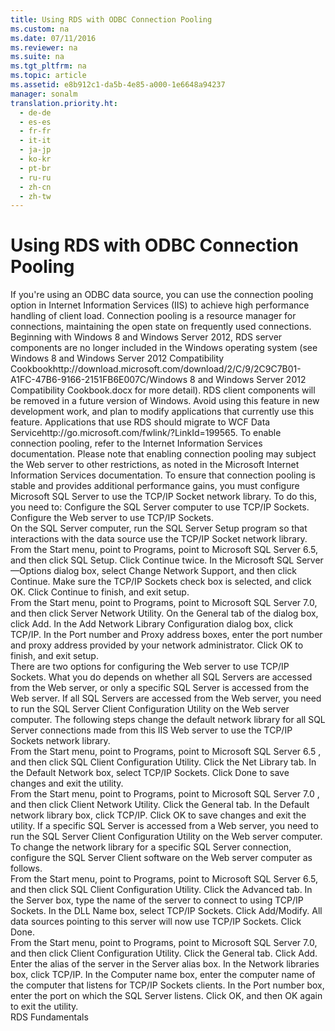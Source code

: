 ```yaml
---
title: Using RDS with ODBC Connection Pooling
ms.custom: na
ms.date: 07/11/2016
ms.reviewer: na
ms.suite: na
ms.tgt_pltfrm: na
ms.topic: article
ms.assetid: e8b912c1-da5b-4e85-a000-1e6648a94237
manager: sonalm
translation.priority.ht: 
  - de-de
  - es-es
  - fr-fr
  - it-it
  - ja-jp
  - ko-kr
  - pt-br
  - ru-ru
  - zh-cn
  - zh-tw
---
```

# Using RDS with ODBC Connection Pooling
<?xml version="1.0" encoding="utf-8"?>
<developerReferenceWithoutSyntaxDocument xmlns="http://ddue.schemas.microsoft.com/authoring/2003/5" xmlns:xlink="http://www.w3.org/1999/xlink" xmlns:xsi="http://www.w3.org/2001/XMLSchema-instance" xsi:schemaLocation="http://ddue.schemas.microsoft.com/authoring/2003/5 http://dduestorage.blob.core.windows.net/ddueschema/developer.xsd">
  <introduction>
    <para>If you're using an ODBC data source, you can use the connection pooling option in Internet Information Services (IIS) to achieve high performance handling of client load. Connection pooling is a resource manager for connections, maintaining the open state on frequently used connections.</para>
    <alert class="important">
      <para>Beginning with Windows 8 and Windows Server 2012, RDS server components are no longer included in the Windows operating system (see Windows 8 and <externalLink><linkText>Windows Server 2012 Compatibility Cookbook</linkText><linkUri>http://download.microsoft.com/download/2/C/9/2C9C7B01-A1FC-47B6-9166-2151FB6E007C/Windows 8 and Windows Server 2012 Compatibility Cookbook.docx</linkUri></externalLink> for more detail). RDS client components will be removed in a future version of Windows. Avoid using this feature in new development work, and plan to modify applications that currently use this feature. Applications that use RDS should migrate to <externalLink><linkText>WCF Data Service</linkText><linkUri>http://go.microsoft.com/fwlink/?LinkId=199565</linkUri></externalLink>.</para>
    </alert>
    <para>To enable connection pooling, refer to the Internet Information Services documentation.</para>
    <para>Please note that enabling connection pooling may subject the Web server to other restrictions, as noted in the Microsoft Internet Information Services documentation.</para>
    <para>To ensure that connection pooling is stable and provides additional performance gains, you must configure Microsoft SQL Server to use the TCP/IP Socket network library.</para>
    <para>To do this, you need to: </para>
    <list class="bullet">
      <listItem>
        <para>Configure the SQL Server computer to use TCP/IP Sockets. </para>
      </listItem>
      <listItem>
        <para>Configure the Web server to use TCP/IP Sockets.</para>
      </listItem>
    </list>
  </introduction>
  <section>
    <title>Configuring the SQL Server Computer to Use TCP/IP Sockets</title>
    <content>
      <para>On the SQL Server computer, run the SQL Server Setup program so that interactions with the data source use the TCP/IP Socket network library.</para>
    </content>
    <sections>
      <section>
        <title>To specify the TCP/IP Socket network library on the SQL Server computer</title>
        <content />
      </section>
      <section>
        <title>In Microsoft SQL Server 6.5:</title>
        <content>
          <list class="ordered">
            <listItem>
              <para>From the Start menu, point to Programs, point to Microsoft SQL Server 6.5, and then click SQL Setup. </para>
            </listItem>
            <listItem>
              <para>Click Continue twice. </para>
            </listItem>
            <listItem>
              <para>In the Microsoft SQL Server —Options dialog box, select Change Network Support, and then click Continue. </para>
            </listItem>
            <listItem>
              <para>Make sure the TCP/IP Sockets check box is selected, and click OK. </para>
            </listItem>
            <listItem>
              <para>Click Continue to finish, and exit setup. </para>
            </listItem>
          </list>
        </content>
      </section>
      <section>
        <title>In Microsoft SQL Server 7.0:</title>
        <content>
          <list class="ordered">
            <listItem>
              <para>From the Start menu, point to Programs, point to Microsoft SQL Server 7.0, and then click Server Network Utility. </para>
            </listItem>
            <listItem>
              <para>On the General tab of the dialog box, click Add. </para>
            </listItem>
            <listItem>
              <para>In the Add Network Library Configuration dialog box, click TCP/IP. </para>
            </listItem>
            <listItem>
              <para>In the Port number and Proxy address boxes, enter the port number and proxy address provided by your network administrator. </para>
            </listItem>
            <listItem>
              <para>Click OK to finish, and exit setup. </para>
            </listItem>
          </list>
        </content>
      </section>
    </sections>
  </section>
  <section>
    <title>Configuring the Web Server to Use TCP/IP Sockets</title>
    <content>
      <para>There are two options for configuring the Web server to use TCP/IP Sockets. What you do depends on whether all SQL Servers are accessed from the Web server, or only a specific SQL Server is accessed from the Web server.</para>
      <para>If all SQL Servers are accessed from the Web server, you need to run the SQL Server Client Configuration Utility on the Web server computer. The following steps change the default network library for all SQL Server connections made from this IIS Web server to use the TCP/IP Sockets network library.</para>
    </content>
    <sections>
      <section>
        <title>To configure the Web server (all SQL Servers)</title>
        <content />
      </section>
      <section>
        <title>For Microsoft SQL Server 6.5:</title>
        <content>
          <list class="ordered">
            <listItem>
              <para>From the Start menu, point to Programs, point to Microsoft SQL Server 6.5 , and then click SQL Client Configuration Utility. </para>
            </listItem>
            <listItem>
              <para>Click the Net Library tab. </para>
            </listItem>
            <listItem>
              <para>In the Default Network box, select TCP/IP Sockets. </para>
            </listItem>
            <listItem>
              <para>Click Done to save changes and exit the utility. </para>
            </listItem>
          </list>
        </content>
      </section>
      <section>
        <title>For Microsoft SQL Server 7.0:</title>
        <content>
          <list class="ordered">
            <listItem>
              <para>From the Start menu, point to Programs, point to Microsoft SQL Server 7.0 , and then click Client Network Utility. </para>
            </listItem>
            <listItem>
              <para>Click the General tab. </para>
            </listItem>
            <listItem>
              <para>In the Default network library box, click TCP/IP. </para>
            </listItem>
            <listItem>
              <para>Click OK to save changes and exit the utility. </para>
            </listItem>
          </list>
          <para>If a specific SQL Server is accessed from a Web server, you need to run the SQL Server Client Configuration Utility on the Web server computer. To change the network library for a specific SQL Server connection, configure the SQL Server Client software on the Web server computer as follows.</para>
        </content>
      </section>
      <section>
        <title>To configure the Web server (a specific SQL Server)</title>
        <content />
      </section>
      <section>
        <title>For Microsoft SQL Server 6.5:</title>
        <content>
          <list class="ordered">
            <listItem>
              <para>From the Start menu, point to Programs, point to Microsoft SQL Server 6.5, and then click SQL Client Configuration Utility. </para>
            </listItem>
            <listItem>
              <para>Click the Advanced tab. </para>
            </listItem>
            <listItem>
              <para>In the Server box, type the name of the server to connect to using TCP/IP Sockets. </para>
            </listItem>
            <listItem>
              <para>In the DLL Name box, select TCP/IP Sockets. </para>
            </listItem>
            <listItem>
              <para>Click Add/Modify. All data sources pointing to this server will now use TCP/IP Sockets. </para>
            </listItem>
            <listItem>
              <para>Click Done. </para>
            </listItem>
          </list>
        </content>
      </section>
      <section>
        <title>For Microsoft SQL Server 7.0:</title>
        <content>
          <list class="ordered">
            <listItem>
              <para>From the Start menu, point to Programs, point to Microsoft SQL Server 7.0, and then click Client Configuration Utility. </para>
            </listItem>
            <listItem>
              <para>Click the General tab. </para>
            </listItem>
            <listItem>
              <para>Click Add. </para>
            </listItem>
            <listItem>
              <para>Enter the alias of the server in the Server alias box. In the Network libraries box, click TCP/IP. In the Computer name box, enter the computer name of the computer that listens for TCP/IP Sockets clients. In the Port number box, enter the port on which the SQL Server listens. </para>
            </listItem>
            <listItem>
              <para>Click OK, and then OK again to exit the utility.</para>
            </listItem>
          </list>
        </content>
      </section>
    </sections>
  </section>
  <relatedTopics>
<link xlink:href="a676f0a7-7d17-45db-87c1-3fc78627465f">RDS Fundamentals</link>
</relatedTopics>
</developerReferenceWithoutSyntaxDocument>